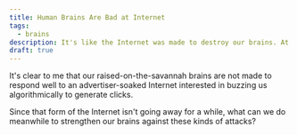 ```yaml
---
title: Human Brains Are Bad at Internet
tags:
  - brains
description: It's like the Internet was made to destroy our brains. At least, certain forms of it.
draft: true
---
```


It's clear to me that our raised-on-the-savannah brains are not made to respond well to an advertiser-soaked Internet interested in buzzing us algorithmically to generate clicks.

Since that form of the Internet isn't going away for a while, what can we do meanwhile to strengthen our brains against these kinds of attacks?
